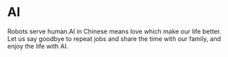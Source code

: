 # AI
Robots serve human.AI in Chinese means love which make our life better. Let us say goodbye to repeat jobs and share the time with our family,
and enjoy the life with AI.

